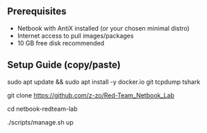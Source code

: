 ## Prerequisites
- Netbook with AntiX installed (or your chosen minimal distro)
- Internet access to pull images/packages
- 10 GB free disk recommended

## Setup Guide (copy/paste)

sudo apt update && sudo apt install -y docker.io git tcpdump tshark

git clone https://github.com/z-zo/Red-Team_Netbook_Lab

cd netbook-redteam-lab

./scripts/manage.sh up

